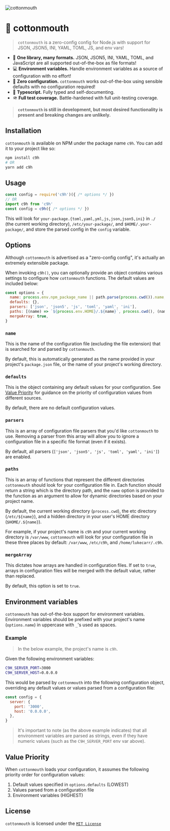 ![cottonmouth](https://user-images.githubusercontent.com/24438483/126182599-b04d8b13-6786-45e7-80be-3cdbb8086a05.png)

# 🐍 cottonmouth

> `cottonmouth` is a zero-config config for Node.js with support for JSON, JSON5, INI, YAML, TOML, JS, and env vars!

* 📁 **One library, many formats.** JSON, JSON5, INI, YAML, TOML, and JavaScript are all supported out-of-the-box as file formats!
* 💻 **Environment variables.** Handle environment variables as a source of configuration with no effort!
* 💯 **Zero configuration.** `cottonmouth` works out-of-the-box using sensible defaults with no configuration required!
* 💪 **Typescript.** Fully typed and self-documenting.
* 🪖 **Full test coverage.** Battle-hardened with full unit-testing coverage.

> **`cottonmouth` is still in development, but most desired functionality is present and breaking changes are unlikely.**

## Installation

`cottonmouth` is available on NPM under the package name `c9h`. You can add it to your project like so:

```bash
npm install c9h
# OR
yarn add c9h
```

## Usage

```js
const config = require('c9h')({ /* options */ })
// OR
import c9h from 'c9h'
const config = c9h({ /* options */ })
```

This will look for `your-package.{toml,yaml,yml,js,json,json5,ini}` in `./` (the current working directory), `/etc/your-package/`, and `$HOME/.your-package/`, and store the parsed config in the `config` variable.

## Options

Although `cottonmouth` is advertised as a "zero-config config", it's actually an extremely extensible package.

When invoking `c9h()`, you can optionally provide an object contains various settings to configure how `cottonmouth` functions. The default values are included below:

```js
const options = {
  name: process.env.npm_package_name || path.parse(process.cwd()).name,
  defaults: {},
  parsers: ['json', 'json5', 'js', 'toml', 'yaml', 'ini'],
  paths: [(name) => `${process.env.HOME}/.${name}`, process.cwd(), (name) => `/etc/${name}`],
  mergeArray: true,
}
```

### `name`

This is the name of the configuration file (excluding the file extension) that is searched for and parsed by `cottonmouth`.

By default, this is automatically generated as the name provided in your project's `package.json` file, or the name of your project's working directory.

### `defaults`

This is the object containing any default values for your configuration. See [Value Priority](#value-priority) for guidance on the priority of configuration values from different sources.

By default, there are no default configuration values.

### `parsers`

This is an array of configuration file parsers that you'd like `cottonmouth` to use. Removing a parser from this array will allow you to ignore a configuration file in a specific file format (even if it exists).

By default, all parsers (`['json', 'json5', 'js', 'toml', 'yaml', 'ini']`) are enabled.

### `paths`

This is an array of functions that represent the different directories `cottonmouth` should look for your configuration file in. Each function should return a string which is the directory path, and the `name` option is provided to the function as an argument to allow for dynamic directories based on your project name.

By default, the current working directory (`process.cwd`), the etc directory (``/etc/${name}``), and a hidden directory in your user's HOME directory (``$HOME/.${name}``).

For example, if your project's name is `c9h` and your current working directory is `/var/www`, `cottonmouth` will look for your configuration file in these three places by default: `/var/www`, `/etc/c9h`, and `/home/lukecarr/.c9h`.

### `mergeArray`

This dictates how arrays are handled in configuration files. If set to `true`, arrays in configuration files will be merged with the default value, rather than replaced.

By default, this option is set to `true`.

## Environment variables

`cottonmouth` has out-of-the-box support for environment variables. Environment variables should be prefixed with your project's name (`options.name`) in uppercase with `_`'s used as spaces.

### Example

> In the below example, the project's name is `c9h`.

Given the following environment variables:

```bash
C9H_SERVER_PORT=3000
C9H_SERVER_HOST=0.0.0.0
```

This would be parsed by `cottonmouth` into the following configuration object, overriding any default values or values parsed from a configuration file:

```js
const config = {
  server: {
    port: '3000',
    host: '0.0.0.0',
  },
}
```

> It's important to note (as the above example indicates) that all environment variables are parsed as strings, even if they have numeric values (such as the `C9H_SERVER_PORT` env var above).

## Value Priority

When `cottonmouth` loads your configuration, it assumes the following priority order for configuration values:

1. Default values specified in `options.defaults` (LOWEST)
2. Values parsed from a configuration file
3. Environment variables (HIGHEST)

## License

`cottonmouth` is licensed under the [`MIT License`](LICENSE)
